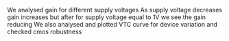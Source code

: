 We analysed gain for different supply voltages 
As supply voltage decreases gain increases but after for supply voltage equal to 1V we see the gain reducing
We also analysed and plotted VTC curve for device variation and checked cmos robustness 
